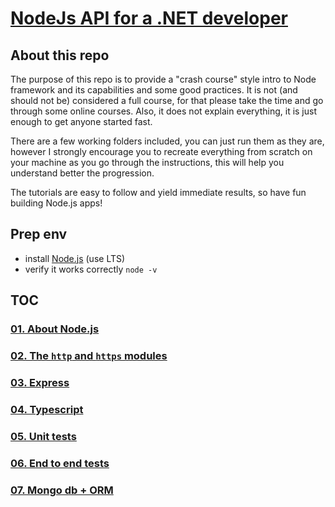 # [NodeJs API for a .NET developer](https://code.waters.com/bitbucket/users/rovian/repos/nodejs-api-for-a-.net-developer)



## About this repo

The purpose of this repo is to provide a "crash course" style intro to Node framework and its capabilities and some good practices.
It is not (and should not be) considered a full course, for that please take the time and go through some online courses. Also, it does not explain everything, it is just enough to get anyone started fast.

There are a few working folders included, you can just run them as they are, however I strongly encourage you to recreate everything from scratch on your machine as you go through the instructions, this will help you understand better the progression.

The tutorials are easy to follow and yield immediate results, so have fun building Node.js apps!



## Prep env

- install [Node.js](https://nodejs.org/en/) (use LTS)
- verify it works correctly `node -v`



## TOC

### [01. About Node.js](https://code.waters.com/bitbucket/users/rovian/repos/nodejs-api-for-a-.net-developer/browse/docs/01-about.md)

### [02. The `http` and `https` modules](https://code.waters.com/bitbucket/users/rovian/repos/nodejs-api-for-a-.net-developer/browse/docs/02-http.md)

### [03. Express](https://code.waters.com/bitbucket/users/rovian/repos/nodejs-api-for-a-.net-developer/browse/docs/03-express.md)

### [04. Typescript](https://code.waters.com/bitbucket/users/rovian/repos/nodejs-api-for-a-.net-developer/browse/docs/04-typescript.md)

### [05. Unit tests](https://code.waters.com/bitbucket/users/rovian/repos/nodejs-api-for-a-.net-developer/browse/docs/05-unit-tests.md)

### [06. End to end tests](https://code.waters.com/bitbucket/users/rovian/repos/nodejs-api-for-a-.net-developer/browse/docs/06-e2e-tests.md)

### [07. Mongo db + ORM](https://code.waters.com/bitbucket/users/rovian/repos/nodejs-api-for-a-.net-developer/browse/docs/07-mongodb-orm.md)
